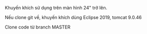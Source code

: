Khuyến khích sử dụng trên màn hình 24" trở lên.

Nếu clone git về, khuyến khích dùng Eclipse 2019, tomcat 9.0.46

Clone code từ branch MASTER
